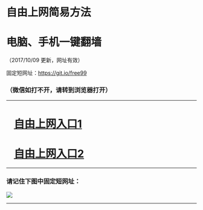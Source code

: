 ﻿# 自由上网简易方法

# 电脑、手机一键翻墙

（2017/10/09 更新，网址有效）

固定短网址：https://git.io/free99

### （微信如打不开，请转到浏览器打开）


***





# &nbsp;&nbsp; <a href="http://ft2687931713.fwq-tz-1001.info/fwqtz01.html?t=10090016374 " target="_blank">自由上网入口1</a>
# &nbsp;&nbsp; <a href="http://ft2204219426.fwq-tz-1002.info/fwqtz02.html?t=10090011326 " target="_blank">自由上网入口2</a>
***

### 请记住下图中固定短网址：

<img src="https://s3-us-west-2.amazonaws.com/fwq-1001/yjfq-20170905okok.png" /> 


***

